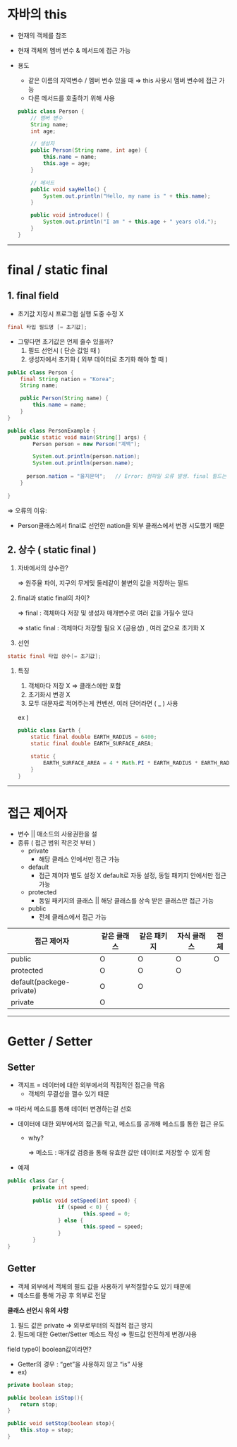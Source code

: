 # 자바의 this

- 현재의 객체를 참조
- 현재 객체의 멤버 변수 & 메서드에 접근 가능
- 용도
    - 같은 이름의 지역변수 / 멤버 변수 있을 때 ⇒ this 사용시 멤버 변수에 접근 가능
    - 다른 메서드를 호출하기 위해 사용
    
    ```java
    public class Person {
        // 멤버 변수
        String name;
        int age;
    
        // 생성자
        public Person(String name, int age) {
            this.name = name;
            this.age = age;
        }
    
        // 메서드
        public void sayHello() {
            System.out.println("Hello, my name is " + this.name);
        }
    
        public void introduce() {
            System.out.println("I am " + this.age + " years old.");
        }
    }
    
    ```
    

---
# final / static final

## 1. final field

- 초기값 지정시 프로그램 실행 도중 수정 X

```java
final 타입 필드명 [= 초기값];
```

- 그렇다면 초기값은 언제 줄수 있을까?
    1. 필드 선언시 ( 단순 값일 때 )
    2. 생성자에서 초기화 ( 외부 데이터로 초기화 해야 할 때 )

```java
public class Person {
	final String nation = "Korea";
	String name;

	public Person(String name) {
		this.name = name;
	}
}
```

```java
public class PersonExample {
	public static void main(String[] args) {
		Person person = new Person("계백");

		System.out.println(person.nation);
		System.out.println(person.name);
		
	  person.nation = "을지문덕";   // Error: 컴파일 오류 발생. final 필드는 값 수정 불가
	}
	
}
```

 ⇒ 오류의 이유:

- Person클래스에서 final로 선언한 nation을 외부 클래스에서 변경 시도했기 때문

## 2. 상수 ( static final )

1. 자바에서의 상수란?
    
    ⇒ 원주율 파이, 지구의 무게및 둘레같이 불변의 값을 저장하는 필드
    
2. final과 static final의 차이?
    
    ⇒ final : 객체마다 저장 및 생성자 매개변수로 여러 값을 가질수 있다
    
    ⇒ static final : 객체마다 저장할 필요 X (공용성) , 여러 값으로 초기화 X
    
3. 선언

```java
static final 타입 상수[= 초기값];
```

1. 특징
    1. 객체마다 저장 X ⇒ 클래스에만 포함
    2. 초기화시 변경 X
    3. 모두 대문자로 적어주는게 컨벤션, 여러 단어라면 ( _ ) 사용
    
    ex )
    
    ```java
    public class Earth {
    	static final double EARTH_RADIUS = 6400;
    	static final double EARTH_SURFACE_AREA;
    
    	static {
    		EARTH_SURFACE_AREA = 4 * Math.PI * EARTH_RADIUS * EARTH_RADIUS;
    	}
    }
    ```
    
---
# 접근 제어자

- 변수 || 매소드의 사용권한을 설
- 종류 ( 접근 범위 작은것 부터 )
    - private
        - 해당 클래스 안에서만 접근 가능
    - default
        - 접근 제어자 별도 설정 X default로 자동 설정,  동일 패키지 안에서만 접근 가능
    - protected
        - 동일 패키지의 클래스 || 해당 클래스를 상속 받은 클래스만 접근 가능
    - public
        - 전체 클래스에서 접근 가능

| 접근 제어자 | 같은 클래스 | 같은 패키지 | 자식 클래스 | 전체 |
| --- | --- | --- | --- | --- |
| public | O | O | O | O |
| protected | O | O | O |  |
| default(packege-private) | O | O |  |  |
| private | O |  |  |  |

---

# Getter / Setter

## Setter

- 객지프 = 데이터에 대한 외부에서의 직접적인 접근을 막음
    - 객체의 무결성을 깰수 있기 때문

 ⇒ 따라서 메소드를 통해 데이터 변경하는걸 선호

- 데이터에 대한 외부에서의 접근을 막고, 메소드를 공개해 메소드를 통한 접근 유도
    - why?
        
        ⇒ 메소드 : 매개값 검증을 통해 유효한 값만 데이터로 저장할 수 있게 함
        
- 예제

```java
public class Car {
		private int speed;
		
		public void setSpeed(int speed) {
				if (speed < 0) {
						this.speed = 0;
				} else {
						this.speed = speed;
				}
		}
}
```

## Getter

- 객체 외부에서 객체의 필드 값을 사용하기 부적절할수도 있기 때문에
- 메소드를 통해 가공 후 외부로 전달

**클래스 선언시 유의 사항**

1. 필드 값은 private ⇒ 외부로부터의 직접적 접근 방지
2. 필드에 대한 Getter/Setter 메소드 작성 ⇒  필드값 안전하게 변경/사용

field type이 boolean값이라면?

- Getter의 경우 : “get”을 사용하지 않고 “is” 사용
- ex)

```java
private boolean stop;

public boolean isStop(){
	return stop;
}

public void setStop(boolean stop){
	this.stop = stop;
}
```